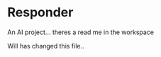 Responder
=========

An AI project... theres a read me in the workspace

Will has changed this file..